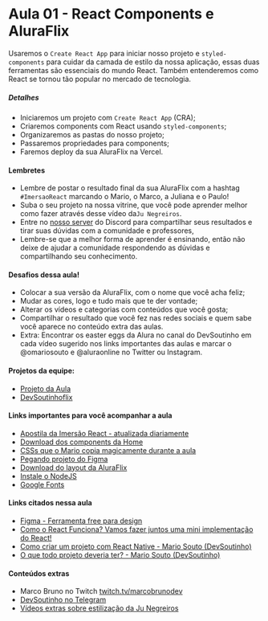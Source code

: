# Aula 01 - React Components e AluraFlix

Usaremos o `Create React App` para iniciar nosso projeto e `styled-components` para cuidar da camada de estilo da nossa aplicação, essas duas ferramentas são essenciais do mundo React. Também entenderemos como React se tornou tão popular no mercado de tecnologia.

##### Detalhes

* Iniciaremos um projeto com `Create React App` (CRA);
* Criaremos components com React usando `styled-components`;
* Organizaremos as pastas do nosso projeto;
* Passaremos propriedades para components;
* Faremos deploy da sua AluraFlix na Vercel.

#### Lembretes

* Lembre de postar o resultado final da sua AluraFlix com a hashtag `#ImersaoReact` marcando o Mario, o Marco, a Juliana e o Paulo! 
* Suba o seu projeto na nossa vitrine, que você pode aprender melhor como fazer através desse vídeo da`Ju Negreiros`.
* Entre no [nosso server](https://discord.gg/rG2zBzQ)
do Discord para compartilhar seus resultados e tirar suas dúvidas com a comunidade e professores, 
* Lembre-se que a melhor forma de aprender é ensinando, então não deixe de ajudar a comunidade respondendo as dúvidas e compartilhando seu conhecimento.

#### Desafios dessa aula!

* Colocar a sua versão da AluraFlix, com o nome que você acha feliz;
* Mudar as cores, logo e tudo mais que te der vontade;
* Alterar os vídeos e categorias com conteúdos que você gosta;
* Compartilhar o resultado que você fez nas redes sociais e quem sabe você aparece no conteúdo extra das aulas.
* Extra: Encontrar os easter eggs da Alura no canal do DevSoutinho em cada vídeo sugerido nos links importantes das aulas e marcar o @omariosouto e @aluraonline no Twitter ou Instagram.

#### Projetos da equipe:

* [Projeto da Aula](https://aluraflix.imersao-alura.vercel.app/)
* [DevSoutinhoflix](http://devsoutinhoflix.com.br/)

#### Links importantes para você acompanhar a aula
* [Apostila da Imersão React - atualizada diariamente](https://drive.google.com/file/d/1Y6W-rGJgKYek2kRjIqg9Pn-gWPv4KcGO/view?usp=sharing)
* [Download dos components da Home](https://github.com/imersao-alura/arquivos-extras-imersao-react/raw/master/componentes-extras-aula01.zip)
* [CSSs que o Mario copia magicamente durante a aula](https://gist.github.com/omariosouto/19dafd5ca155c46b3dcb31df89cfba55)
* [Pegando projeto do Figma](https://www.youtube.com/watch?v=-TaHyW4nMtg&feature=youtu.be)
* [Download do layout da AluraFlix](https://drive.google.com/file/d/1ml7tw1x0KLYDUKIIsHu6SRZeFZnnmmV_/view?usp=sharing)
* [Instale o NodeJS](https://nodejs.org/pt-br/)
* [Google Fonts](https://fonts.google.com/)

#### Links citados nessa aula

* [Figma - Ferramenta free para design](https://www.figma.com/)
* [Como o React Funciona? Vamos fazer juntos uma mini implementação do React!](https://www.youtube.com/watch?v=5MzOCxSWrrc)
* [Como criar um projeto com React Native - Mario Souto (DevSoutinho)](https://www.youtube.com/watch?v=k1vdmXDgMJI&list=PLTcmLKdIkOWkkBSilAr6iqdnSDXdiiyIq)
* [O que todo projeto deveria ter? - Mario Souto (DevSoutinho)](https://www.youtube.com/watch?v=yMRSDdifGW8)

#### Conteúdos extras

* Marco Bruno no Twitch [twitch.tv/marcobrunodev](https://twitch.tv/marcobrunodev)
* [DevSoutinho no Telegram](https://t.me/devsoutinho)
* [Vídeos extras sobre estilização da Ju Negreiros](https://www.youtube.com/watch?v=nDxp3YEpR1E&list=PLbcp5RKTX5wNF34qxISyWY6kignmhBQRT)

